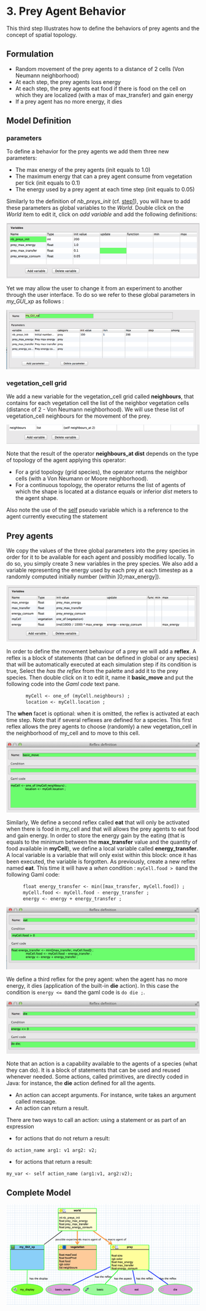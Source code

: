 # 3. Prey Agent Behavior
This third step Illustrates how to define the behaviors of prey agents and the concept of spatial topology.






## Formulation
  * Random movement of the prey agents to a distance of 2 cells (Von Neumann neighborhood)
  * At each step, the prey agents loss energy
  * At each step, the prey agents eat food if there is food on the cell on which they are localized (with a max of max\_transfer) and gain energy
  * If a prey agent has no more energy, it dies





## Model Definition

### parameters
To define a behavior for the prey agents we add them three new parameters:
  * The max energy of the prey agents (init equals to 1.0)
  * The maximum energy that can a prey agent consume from vegetation per tick (init equals to 0.1)
  * The energy used by a prey agent at each time step (init equals to 0.05)

Similarly to the definition of _nb\_preys\_init_ (cf. [step1](Tutorial__GraphicModel_step1)), you will have to add these parameters as global variables to the _World_. Double click on the _World_ item to edit it, click on _add variable_ and add the following definitions:

<img src='images/Tutorials/Graphic_modelling1/13_Prey_global_variables.png' />



Yet we may allow the user to change it from an experiment to another through the user interface. To do so we refer to these global parameters in _my\_GUI\_xp_ as follows :

<img src='images/Tutorials/Graphic_modelling1/14_Prey_global_parameters.png' />




### vegetation\_cell grid
We add a new variable for the vegetation\_cell grid called **neighbours**, that contains for each vegetation cell the list of the neighbor vegetation cells (distance of 2 - Von Neumann neighborhood). We will use these list of vegetation\_cell neighbours for the movement of the prey.

<img src='images/Tutorials/Graphic_modelling1/15_vegetation_neighbours.png' />



Note that the result of the operator **neighbours\_at dist** depends on the type of topology of the agent applying this operator:
  * For a grid topology (grid species), the operator returns the neighbor cells (with a Von Neumann or Moore neighborhood).
  * For a continuous topology, the operator returns the list of agents of which the shape is located at a distance equals or inferior _dist_ meters to the agent shape.

Also note the use of the [self](G__PseudoVariables#self) pseudo variable which is a reference to the agent currently executing the statement

## Prey agents

We copy the values of the three global parameters into the prey species in order for it to be available for each agent and possibly modified locally. To do so, you simply create 3 new variables in the prey species. We also add a variable representing the energy used by each prey at each timestep as a randomly computed initially number (within ]0;max\_energy]).

<img src='images/Tutorials/Graphic_modelling1/16_prey_energy_variables.png' />




In order to define the movement behaviour of a prey we will add a **reflex**. A reflex is a block of statements (that can be defined in global or any species) that will be automatically executed at each simulation step if its condition is true, Select the _has the reflex_ from the palette and add it to the prey species. Then double click on it to edit it, name it **basic\_move** and put the following code into the _Gaml code_ text pane.
```
       myCell <- one_of (myCell.neighbours) ;
       location <- myCell.location ;
```


The **when** facet is optional: when it is omitted, the reflex is activated at each time step. Note that if several reflexes are defined for a species. This first reflex allows the prey agents to choose (randomly) a new vegetation\_cell in the neighborhood of my\_cell and to move to this cell.

<img src='images/Tutorials/Graphic_modelling1/17_Prey_basic_move.png' />





Similarly, We define a second reflex called **eat** that will only be activated when there is food in my\_cell and that will allows the prey agents to eat food and gain energy. In order to store the energy gain by the eating (that is equals to the minimum between the **max\_transfer** value and the quantity of food available in **myCell**), we define a local variable called **energy\_transfer**.  A local variable is a variable that will only exist within this block: once it has been executed, the variable is forgotten. As previously, create a new reflex named **eat**. This time it will have a _when_ condition : `myCell.food > 0`and the following Gaml code:

```
      float energy_transfer <- min([max_transfer, myCell.food]) ;
      myCell.food <- myCell.food - energy_transfer ;
      energy <- energy + energy_transfer ;
```


<img src='images/Tutorials/Graphic_modelling1/18_Prey_eat.png' />





We define a third reflex for the prey agent: when the agent has no more energy, it dies (application of the built-in **die** action). In this case the condition is `energy <= 0`and the gaml code is `do die ;`.


<img src='images/Tutorials/Graphic_modelling1/19_Prey_die.png' />



Note that an action is a capability available to the agents of a species (what they can do). It is a block of statements that can be used and reused whenever needed. Some actions, called primitives, are directly coded in Java: for instance, the **die** action defined for all the agents.
  * An action can accept arguments. For instance, write takes an argument called message.
  * An action can return a result.

There are two ways to call an action: using a statement or as part of an expression
  * for actions that do not return a result:
```
do action_name arg1: v1 arg2: v2;
```

  * for actions that return a result:
```
my_var <- self action_name (arg1:v1, arg2:v2);
```





## Complete Model

<img src='images/Tutorials/Graphic_modelling1/20_Step3_complete_model.png' />